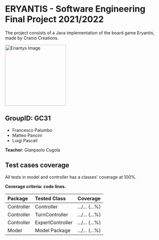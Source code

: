 # ERYANTIS - Software Engineering Final Project 2021/2022
The project consists of a Java implementation of the board game Eryantis, made by Cranio Creations.


<img src="https://www.google.com/url?sa=i&url=https%3A%2F%2Fwww.craniocreations.it%2Fprodotto%2Feriantys%2F&psig=AOvVaw1-3EBMUsARPtPzUM9YuMHp&ust=1654188712435000&source=images&cd=vfe&ved=0CAwQjRxqFwoTCMCCtqfbjPgCFQAAAAAdAAAAABAf" width=200px height=200px  alt="Eriantys Image"/>

## GroupID: GC31
+ Francesco Palumbo
+ Matteo Pancini
+ Luigi Pascali
  
**Teacher**: Gianpaolo Cugola


## Test cases coverage
All tests in model and controller has a classes' coverage at 100%.

**Coverage criteria: code lines.**

| Package    | Tested Class       |    Coverage    |
|:-----------|:-------------------|:--------------:|
| Controller | Controller         | .../... (...%) |
| Controller | TurnController     | .../... (...%) |
| Controller | ExpertController   | .../... (...%) |
| Model      | Model Package      | .../... (...%) |